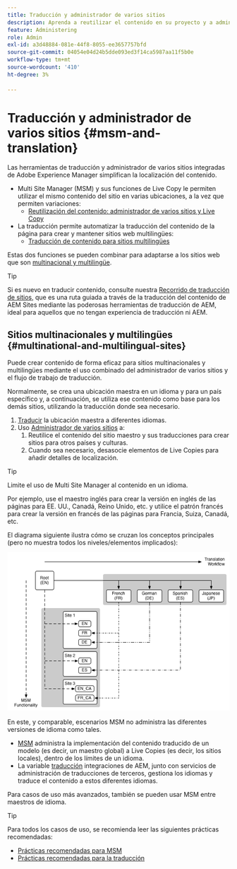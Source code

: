 ```yaml
---
title: Traducción y administrador de varios sitios
description: Aprenda a reutilizar el contenido en su proyecto y a administrar sitios web multilingües en AEM.
feature: Administering
role: Admin
exl-id: a3d48884-081e-44f8-8055-ee3657757bfd
source-git-commit: 04054e04d24b5dde093ed3f14ca5987aa11f5b0e
workflow-type: tm+mt
source-wordcount: '410'
ht-degree: 3%

---
```


# Traducción y administrador de varios sitios {#msm-and-translation}

Las herramientas de traducción y administrador de varios sitios integradas de Adobe Experience Manager simplifican la localización del contenido.

* Multi Site Manager (MSM) y sus funciones de Live Copy le permiten utilizar el mismo contenido del sitio en varias ubicaciones, a la vez que permiten variaciones:
   * [Reutilización del contenido: administrador de varios sitios y Live Copy](msm/overview.md)
* La traducción permite automatizar la traducción del contenido de la página para crear y mantener sitios web multilingües:
   * [Traducción de contenido para sitios multilingües](translation/overview.md)

Estas dos funciones se pueden combinar para adaptarse a los sitios web que son [multinacional y multilingüe](#multinational-and-multilingual-sites).

>[!TIP]
>
>Si es nuevo en traducir contenido, consulte nuestra [Recorrido de traducción de sitios,](/help/journey-sites/translation/overview.md) que es una ruta guiada a través de la traducción del contenido de AEM Sites mediante las poderosas herramientas de traducción de AEM, ideal para aquellos que no tengan experiencia de traducción ni AEM.

## Sitios multinacionales y multilingües {#multinational-and-multilingual-sites}

Puede crear contenido de forma eficaz para sitios multinacionales y multilingües mediante el uso combinado del administrador de varios sitios y el flujo de trabajo de traducción.

Normalmente, se crea una ubicación maestra en un idioma y para un país específico y, a continuación, se utiliza ese contenido como base para los demás sitios, utilizando la traducción donde sea necesario.

1. [Traducir](translation/overview.md) la ubicación maestra a diferentes idiomas.
1. Uso [Administrador de varios sitios](msm/overview.md) a:
   1. Reutilice el contenido del sitio maestro y sus traducciones para crear sitios para otros países y culturas.
   1. Cuando sea necesario, desasocie elementos de Live Copies para añadir detalles de localización.

>[!TIP]
>
>Limite el uso de Multi Site Manager al contenido en un idioma.
>
>Por ejemplo, use el maestro inglés para crear la versión en inglés de las páginas para EE. UU., Canadá, Reino Unido, etc. y utilice el patrón francés para crear la versión en francés de las páginas para Francia, Suiza, Canadá, etc.

El diagrama siguiente ilustra cómo se cruzan los conceptos principales (pero no muestra todos los niveles/elementos implicados):

![Información general sobre la localización](assets/localization-overview.png)

En este, y comparable, escenarios MSM no administra las diferentes versiones de idioma como tales.

* [MSM](msm/overview.md) administra la implementación del contenido traducido de un modelo (es decir, un maestro global) a Live Copies (es decir, los sitios locales), dentro de los límites de un idioma.
* La variable [traducción](translation/overview.md) integraciones de AEM, junto con servicios de administración de traducciones de terceros, gestiona los idiomas y traduce el contenido a estos diferentes idiomas.

Para casos de uso más avanzados, también se pueden usar MSM entre maestros de idioma.

>[!TIP]
>
>Para todos los casos de uso, se recomienda leer las siguientes prácticas recomendadas:
>
>* [Prácticas recomendadas para MSM](msm/best-practices.md)
>* [Prácticas recomendadas para la traducción](translation/best-practices.md)

